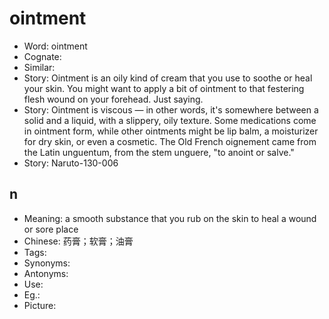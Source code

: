 # ointment

- Word: ointment
- Cognate: 
- Similar: 
- Story: Ointment is an oily kind of cream that you use to soothe or heal your skin. You might want to apply a bit of ointment to that festering flesh wound on your forehead. Just saying.
- Story: Ointment is viscous — in other words, it's somewhere between a solid and a liquid, with a slippery, oily texture. Some medications come in ointment form, while other ointments might be lip balm, a moisturizer for dry skin, or even a cosmetic. The Old French oignement came from the Latin unguentum, from the stem unguere, "to anoint or salve."
- Story: Naruto-130-006

## n

- Meaning: a smooth substance that you rub on the skin to heal a wound or sore place
- Chinese: 药膏；软膏；油膏
- Tags: 
- Synonyms: 
- Antonyms: 
- Use: 
- Eg.: 
- Picture: 

